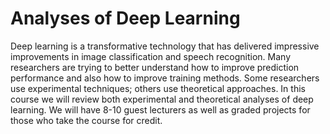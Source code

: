 # Analyses of Deep Learning

Deep learning is a transformative technology that has delivered impressive improvements in image classification and speech recognition. Many researchers are trying to better understand how to improve prediction performance and also how to improve training methods. Some researchers use experimental techniques; others use theoretical approaches. In this course we will review both experimental and theoretical analyses of deep learning. We will have 8-10 guest lecturers as well as graded projects for those who take the course for credit.
